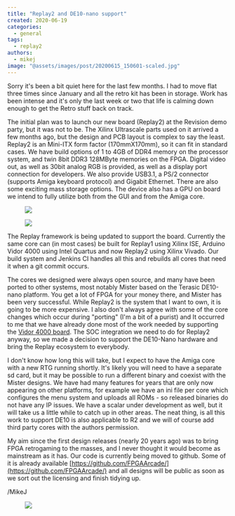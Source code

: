 ```yaml
---
title: "Replay2 and DE10-nano support"
created: 2020-06-19
categories: 
  - general
tags: 
  - replay2
authors: 
  - mikej
image: "@assets/images/post/20200615_150601-scaled.jpg"
---
```


Sorry it's been a bit quiet here for the last few months. I had to move flat three times since January and all the retro kit has been in storage. Work has been intense and it's only the last week or two that life is calming down enough to get the Retro stuff back on track.

The initial plan was to launch our new board (Replay2) at the Revision demo party, but it was not to be. The Xilinx Ultrascale parts used on it arrived a few months ago, but the design and PCB layout is complex to say the least. Replay2 is an Mini-ITX form factor (170mmX170mm), so it can fit in standard cases. We have build options of 1 to 4GB of DDR4 memory on the processor system, and twin 8bit DDR3 128MByte memories on the FPGA. Digital video out, as well as 30bit analog RGB is provided, as well as a display port connection for developers. We also provide USB3.1, a PS/2 connector (supports Amiga keyboard protocol) and Gigabit Ethernet. There are also some exciting mass storage options. The device also has a GPU on board we intend to fully utilize both from the GUI and from the Amiga core.

<figure>

![](@assets/images/post/20200608_143832-225x300.jpg)

</figure>

<figure>

![](@assets/images/post/20200615_150601-225x300.jpg)

</figure>

The Replay framework is being updated to support the board. Currently the same core can (in most cases) be built for Replay1 using Xilinx ISE, Arduino Vidor 4000 using Intel Quartus and now Replay2 using Xilinx Vivado. Our build system and Jenkins CI handles all this and rebuilds all cores that need it when a git commit occurs.

The cores we designed were always open source, and many have been ported to other systems, most notably Mister based on the Terasic DE10-nano platform. You get a lot of FPGA for your money there, and Mister has been very successful. While Replay2 is the system that I want to own, it is going to be more expensive. I also don't always agree with some of the core changes which occur during "porting" (I'm a bit of a purist) and It occurred to me that we have already done most of the work needed by supporting the [Vidor 4000 board](https://www.fpgaarcade.com/arduino-vidor-4000-springs-into-life/). The SOC integration we need to do for Replay2 anyway, so we made a decision to support the DE10-Nano hardware and bring the Replay ecosystem to everybody.

I don't know how long this will take, but I expect to have the Amiga core with a new RTG running shortly. It's likely you will need to have a separate sd card, but it may be possible to run a different binary and coexist with the Mister designs. We have had many features for years that are only now appearing on other platforms, for example we have an ini file per core which configures the menu system and uploads all ROMs - so released binaries do not have any IP issues. We have a scalar under development as well, but it will take us a little while to catch up in other areas. The neat thing, is all this work to support DE10 is also applicable to R2 and we will of course add third party cores with the authors permission.

My aim since the first design releases (nearly 20 years ago) was to bring FPGA retrogaming to the masses, and I never thought it would become as mainstream as it has. Our code is currently being moved to github. Some of it is already available [https://github.com/FPGAArcade/](https://github.com/FPGAArcade/) and all designs will be public as soon as we sort out the licensing and finish tidying up.

/MikeJ

<figure>

![](@assets/images/post/pacman.gif)

</figure>